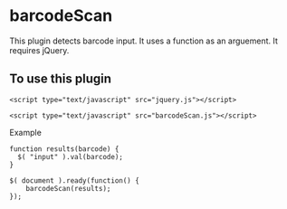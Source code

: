 # barcodeScan
This plugin detects barcode input. It uses a function as an arguement. It requires jQuery.

## To use this plugin

```
<script type="text/javascript" src="jquery.js"></script>

<script type="text/javascript" src="barcodeScan.js"></script>
```

Example
`````````
function results(barcode) {
  $( "input" ).val(barcode);
}

$( document ).ready(function() {
    barcodeScan(results);
});

`````````
